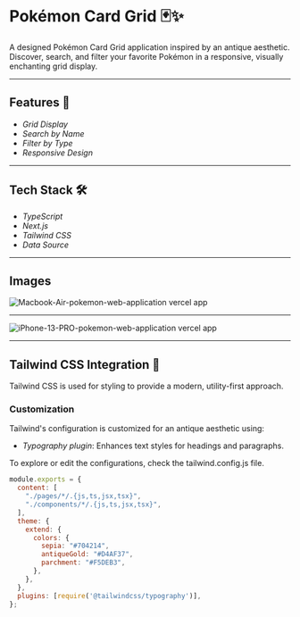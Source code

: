 
# Pokémon Card Grid 🃏✨  

A designed Pokémon Card Grid application inspired by an antique aesthetic. Discover, search, and filter your favorite Pokémon in a responsive, visually enchanting grid display.

---

## Features 🌟  

- *Grid Display*
- *Search by Name*
- *Filter by Type*
- *Responsive Design*  

---

## Tech Stack 🛠️  

- *TypeScript*
- *Next.js*
- *Tailwind CSS*
- *Data Source*

---

## Images

![Macbook-Air-pokemon-web-application vercel app](https://github.com/user-attachments/assets/888b7f46-8b72-470c-864e-de1270188ff6)

---

![iPhone-13-PRO-pokemon-web-application vercel app](https://github.com/user-attachments/assets/c7ed01ae-26b6-47f5-9423-279a9f541799)

---

## Tailwind CSS Integration 🎨  

Tailwind CSS is used for styling to provide a modern, utility-first approach.  

### Customization  

Tailwind's configuration is customized for an antique aesthetic using:  
- *Typography plugin*: Enhances text styles for headings and paragraphs.  

To explore or edit the configurations, check the tailwind.config.js file.  

```javascript
module.exports = {
  content: [
    "./pages/*/.{js,ts,jsx,tsx}",
    "./components/*/.{js,ts,jsx,tsx}",
  ],
  theme: {
    extend: {
      colors: {
        sepia: "#704214",
        antiqueGold: "#D4AF37",
        parchment: "#F5DEB3",
      },
    },
  },
  plugins: [require('@tailwindcss/typography')],
};









